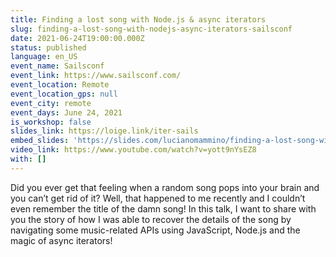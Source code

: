 ```yaml
---
title: Finding a lost song with Node.js & async iterators
slug: finding-a-lost-song-with-nodejs-async-iterators-sailsconf
date: 2021-06-24T19:00:00.000Z
status: published
language: en_US
event_name: Sailsconf
event_link: https://www.sailsconf.com/
event_location: Remote
event_location_gps: null
event_city: remote
event_days: June 24, 2021
is_workshop: false
slides_link: https://loige.link/iter-sails
embed_slides: 'https://slides.com/lucianomammino/finding-a-lost-song-with-node-js-and-async-iterators-sails/embed'
video_link: https://www.youtube.com/watch?v=yott9nYsEZ8
with: []
---
```


Did you ever get that feeling when a random song pops into your brain and you can’t get rid of it? Well, that happened to me recently and I couldn’t even remember the title of the damn song! In this talk, I want to share with you the story of how I was able to recover the details of the song by navigating some music-related APIs using JavaScript, Node.js and the magic of async iterators!
